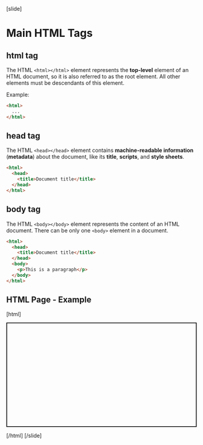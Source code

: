 [slide]
# Main HTML Tags

## html tag
The HTML `<html></html>` element represents the **top-level** element of an HTML document, so it is also referred to as the root element. All other elements must be descendants of this element.

Example:
```html
<html>
  ...
</html>
```

## head tag
The HTML `<head></head>` element contains **machine-readable information** (**metadata**) about the document, like its **title**, **scripts**, and **style sheets**.

```html
<html>
  <head>
    <title>Document title</title>
  </head>
</html>
```

## body tag
The HTML `<body></body>` element represents the content of an HTML document. There can be only one `<body>` element in a document.

```html
<html>
  <head>
    <title>Document title</title>
  </head>
  <body>
    <p>This is a paragraph</p>
  </body>
</html>
```

## HTML Page - Example
[html]
<p class="codepen" data-height="276" data-theme-id="dark" data-default-tab="html,result" data-user="atanas-atanasov-the-scripter" data-slug-hash="oNjNxXr" style="height: 276px; box-sizing: border-box; display: flex; align-items: center; justify-content: center; border: 2px solid; margin: 1em 0; padding: 1em;" data-pen-title="oNjNxXr"></p>
<script async src="https://static.codepen.io/assets/embed/ei.js"></script>
[/html]
[/slide]